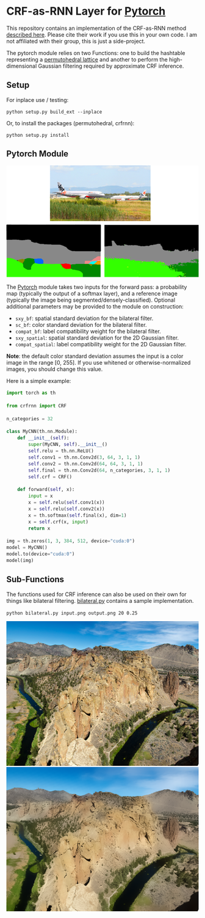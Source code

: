 # CRF-as-RNN Layer for [Pytorch](https://github.com/pytorch/pytorch)

This repository contains an implementation of the CRF-as-RNN method
[described here](http://www.robots.ox.ac.uk/~szheng/CRFasRNN.html). Please cite
their work if you use this in your own code. I am not affiliated with their
group, this is just a side-project.

The pytorch module relies on two Functions: one to build the hashtable
representing a [permutohedral
lattice](http://graphics.stanford.edu/papers/permutohedral/permutohedral.pdf)
and another to perform the high-dimensional Gaussian filtering required by
approximate CRF inference.

## Setup

For inplace use / testing:

```
python setup.py build_ext --inplace
```

Or, to install the packages (permutohedral, crfrnn):

```
python setup.py install
```

## Pytorch Module
[![example](images/crf_layer_example.png)](images/crf_layer_example.png)

The [Pytorch](https://github.com/pytorch/pytorch) module takes two inputs for
the forward pass: a probability map (typically the output of a softmax layer),
and a reference image (typically the image being segmented/densely-classified).
Optional additional parameters may be provided to the module on construction:

* `sxy_bf`: spatial standard deviation for the bilateral filter.
* `sc_bf`: color standard deviation for the bilateral filter.
* `compat_bf`: label compatibility weight for the bilateral filter.
* `sxy_spatial`: spatial standard deviation for the 2D Gaussian filter.
* `compat_spatial`: label compatibility weight for the 2D Gaussian filter.

**Note**: the default color standard deviation assumes the input is a color
image in the range [0, 255]. If you use whitened or otherwise-normalized images,
you should change this value.

Here is a simple example:

```python
import torch as th

from crfrnn import CRF

n_categories = 32

class MyCNN(th.nn.Module):
    def __init__(self):
        super(MyCNN, self).__init__()
        self.relu = th.nn.ReLU()
        self.conv1 = th.nn.Conv2d(3, 64, 3, 1, 1)
        self.conv2 = th.nn.Conv2d(64, 64, 3, 1, 1)
        self.final = th.nn.Conv2d(64, n_categories, 3, 1, 1)
        self.crf = CRF()

    def forward(self, x):
        input = x
        x = self.relu(self.conv1(x))
        x = self.relu(self.conv2(x))
        x = th.softmax(self.final(x), dim=1)
        x = self.crf(x, input)
        return x

img = th.zeros(1, 3, 384, 512, device="cuda:0")
model = MyCNN()
model.to(device="cuda:0")
model(img)
```

## Sub-Functions

The functions used for CRF inference can also be used on their own for things
like bilateral filtering. [bilateral.py](bilateral.py) contains a sample
implementation.

`python bilateral.py input.png output.png 20 0.25`

![Input Image](images/wimr_small.png) ![Filtered](images/filtered.png)
